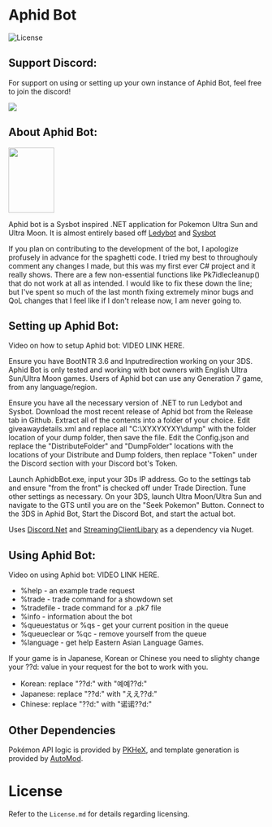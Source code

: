 # Aphid Bot
![License](https://img.shields.io/badge/License-AGPLv3-blue.svg)

## Support Discord:

For support on using or setting up your own instance of Aphid Bot, feel free to join the discord!

[<img src="https://canary.discordapp.com/api/guilds/678767684669669386/widget.png?style=banner2">](https://discord.gg/qYJwsZjMku)

## About Aphid Bot:
<img src="https://i.imgur.com/5pgJgMH.png" height=128 width=90 />

Aphid bot is a Sysbot inspired .NET application for Pokemon Ultra Sun and Ultra Moon. It is almost entirely based off [Ledybot](https://github.com/olliz0r/Ledybot) and [Sysbot](https://github.com/kwsch/SysBot.NET)

If you plan on contributing to the development of the bot, I apologize profusely in advance for the spaghetti code. I tried my best to throughouly comment any changes I made, but this was my first ever C# project and it really shows. There are a few non-essential functions like Pk7idlecleanup() that do not work at all as intended. I would like to fix these down the line; but I've spent so much of the last month fixing extremely minor bugs and QoL changes that I feel like if I don't release now, I am never going to.

## Setting up Aphid Bot:

Video on how to setup Aphid bot: VIDEO LINK HERE.

Ensure you have BootNTR 3.6 and Inputredirection working on your 3DS. Aphid Bot is only tested and working with bot owners with English Ultra Sun/Ultra Moon games. Users of Aphid bot can use any Generation 7 game, from any language/region.

Ensure you have all the necessary version of .NET to run Ledybot and Sysbot. Download the most recent release of Aphid bot from the Release tab in Github. Extract all of the contents into a folder of your choice. Edit giveawaydetails.xml and replace all "C:\XYXYXYXY\dump" with the folder location of your dump folder, then save the file. Edit the Config.json and replace the "DistributeFolder" and "DumpFolder" locations with the locations of your Distribute and Dump folders, then replace "Token" under the Discord section with your Discord bot's Token.

Launch AphidbBot.exe, input your 3Ds IP address. Go to the settings tab and ensure "from the front" is checked off under Trade Direction. Tune other settings as necessary. On your 3DS, launch Ultra Moon/Ultra Sun and navigate to the GTS until you are on the "Seek Pokemon" Button. Connect to the 3DS in Aphid Bot, Start the Discord Bot, and start the actual bot.

Uses [Discord.Net](https://github.com/discord-net/Discord.Net) and [StreamingClientLibary](https://github.com/SaviorXTanren/StreamingClientLibrary) as a dependency via Nuget.

## Using Aphid Bot:

Video on using Aphid bot: VIDEO LINK HERE.

* %help - an example trade request
* %trade - trade command for a showdown set
* %tradefile - trade command for a .pk7 file
* %info - information about the bot
* %queuestatus or %qs - get your current position in the queue
* %queueclear or %qc - remove yourself from the queue
* %language - get help Eastern Asian Language Games.

If your game is in Japanese, Korean or Chinese you need to slighty change your ??d: value in your request for the bot to work with you.
* Korean: replace "??d:" with "예예??d:"
* Japanese: replace "??d:" with "ええ??d:"
* Chinese: replace "??d:" with "诺诺??d:"

## Other Dependencies
Pokémon API logic is provided by [PKHeX](https://github.com/kwsch/PKHeX/), and template generation is provided by [AutoMod](https://github.com/architdate/PKHeX-Plugins/).

# License
Refer to the `License.md` for details regarding licensing.
